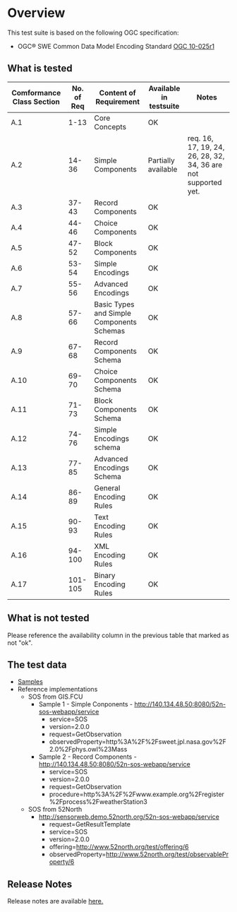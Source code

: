 # Overview
This test suite is based on the following OGC specification:
  * OGC® SWE Common Data Model Encoding Standard [OGC 10-025r1](http://portal.opengeospatial.org/files/?artifact_id=41157)
  
## What is tested 
Comformance Class Section | No. of Req | Content of Requirement | Available in testsuite | Notes
|---|---|---|---|---|
A.1 | 1-13 | Core Concepts | OK | 
A.2 | 14-36 | Simple Components | Partially available | req. 16, 17, 19, 24, 26, 28, 32, 34, 36 are not supported yet.
A.3 | 37-43 | Record Components | OK |  
A.4 | 44-46 | Choice Components | OK | 
A.5 | 47-52 | Block Components | OK | 
A.6 | 53-54 | Simple Encodings | OK | 
A.7 | 55-56 | Advanced Encodings | OK | 
A.8 | 57-66 | Basic Types and Simple Components Schemas | OK |
A.9 | 67-68 | Record Components Schema | OK |
A.10 | 69-70 | Choice Components Schema | OK |
A.11 | 71-73 | Block Components Schema | OK |
A.12 | 74-76 | Simple Encodings schema | OK |
A.13 | 77-85 | Advanced Encodings Schema| OK |
A.14 | 86-89 | General Encoding Rules | OK |
A.15 | 90-93 | Text Encoding Rules | OK |
A.16 | 94-100 | XML Encoding Rules | OK |
A.17 | 101-105 | Binary Encoding Rules | OK |
 
## What is not tested 
Please reference the availability column in the previous table that marked as not "ok".
 
## The test data 
* [Samples](https://github.com/opengeospatial/ets-swecommon20/tree/master/src/test/resources/examples) 
* Reference implementations
  * SOS from GIS.FCU
    * Sample 1 - Simple Conponents - http://140.134.48.50:8080/52n-sos-webapp/service        
        * service=SOS
        * version=2.0.0
        * request=GetObservation
        * observedProperty=http%3A%2F%2Fsweet.jpl.nasa.gov%2F2.0%2Fphys.owl%23Mass
    * Sample 2 - Record Components - http://140.134.48.50:8080/52n-sos-webapp/service
        * service=SOS
        * version=2.0.0
        * request=GetObservation
        * procedure=http%3A%2F%2Fwww.example.org%2Fregister%2Fprocess%2FweatherStation3
  * SOS from 52North
    * http://sensorweb.demo.52north.org/52n-sos-webapp/service    
      * request=GetResultTemplate
      * service=SOS
      * version=2.0.0
      * offering=http://www.52north.org/test/offering/6
      * observedProperty=http://www.52north.org/test/observableProperty/6
 ## Release Notes  
Release notes are available [here.](relnotes.html) 
